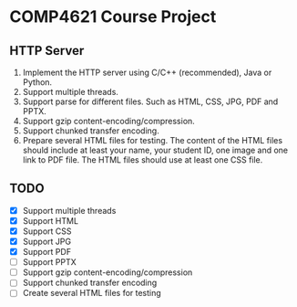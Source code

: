 # COMP4621 Course Project
## HTTP Server
1. Implement the HTTP server using C/C++ (recommended), Java or Python.
2. Support multiple threads.
3. Support parse for different files. Such as HTML, CSS, JPG, PDF and
PPTX.
4. Support gzip content-encoding/compression.
5. Support chunked transfer encoding.
6. Prepare several HTML files for testing. The content of the HTML files
should include at least your name, your student ID, one image and one
link to PDF file. The HTML files should use at least one CSS file.
## TODO
- [x] Support multiple threads
- [x] Support HTML
- [x] Support CSS
- [x] Support JPG
- [x] Support PDF
- [ ] Support PPTX
- [ ] Support gzip content-encoding/compression
- [ ] Support chunked transfer encoding
- [ ] Create several HTML files for testing
